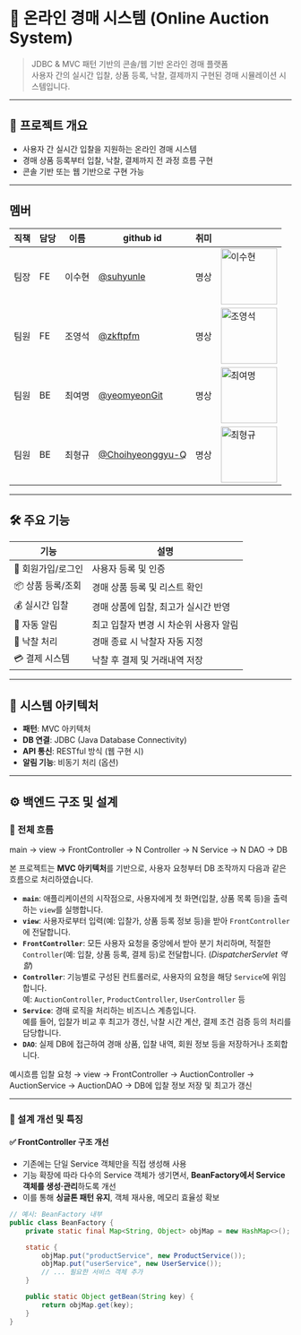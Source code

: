 # 🧾 온라인 경매 시스템 (Online Auction System)

>
> JDBC & MVC 패턴 기반의 콘솔/웹 기반 온라인 경매 플랫폼  
> 사용자 간의 실시간 입찰, 상품 등록, 낙찰, 결제까지 구현된 경매 시뮬레이션 시스템입니다.
>
>
---

## 🧩 프로젝트 개요

- 사용자 간 실시간 입찰을 지원하는 온라인 경매 시스템
- 경매 상품 등록부터 입찰, 낙찰, 결제까지 전 과정 흐름 구현
- 콘솔 기반 또는 웹 기반으로 구현 가능

---
## 멤버
  | 직책 | 담당 | 이름 | github id  | 취미 | |
|--|--|--|--|--|--|
| 팀장 | FE | 이수현 |  [@suhyunle](https://github.com/suhyunle)| 명상 | <img src="https://github.com/user-attachments/assets/f2a2d74e-6c39-48ea-ab20-7665eae9be12" alt="이수현" width="100"/> |
| 팀원 | FE | 조영석 | [@zkftpfm](https://github.com/zkftpfm) | 명상 | <img src="https://github.com/user-attachments/assets/27a3d5e6-4a37-42e4-9393-d8e353d5b11f" alt="조영석" width="100"/> |
| 팀원 | BE | 최여명 | [@yeomyeonGit](https://github.com/yeomyeonGit) | 명상 | <img src="https://github.com/user-attachments/assets/42377928-87ab-42a1-8bf0-c09d5952bc47" alt="최여명" width="100"/> |
| 팀원 | BE | 최형규 | [@Choihyeonggyu-Q](https://github.com/Choihyeonggyu-Q) | 명상 | <img src="https://github.com/user-attachments/assets/4e55c61e-48a0-47c4-be22-9ac97b6c9f1a" alt="최형규" width="100"/>  |

---
## 🛠️ 주요 기능

| 기능            | 설명 |
|----------------|------|
| 🔐 회원가입/로그인 | 사용자 등록 및 인증 |
| 📦 상품 등록/조회 | 경매 상품 등록 및 리스트 확인 |
| 💰 실시간 입찰     | 경매 상품에 입찰, 최고가 실시간 반영 |
| 📩 자동 알림       | 최고 입찰자 변경 시 차순위 사용자 알림 |
| 🏁 낙찰 처리       | 경매 종료 시 낙찰자 자동 지정 |
| 💳 결제 시스템     | 낙찰 후 결제 및 거래내역 저장 |

---

## 🧱 시스템 아키텍처


- **패턴**: MVC 아키텍처
- **DB 연결**: JDBC (Java Database Connectivity)
- **API 통신**: RESTful 방식 (웹 구현 시)
- **알림 기능**: 비동기 처리 (옵션)

---
## ⚙️ 백엔드 구조 및 설계

### 🧭 전체 흐름

main → view → FrontController → N Controller → N Service → N DAO → DB



본 프로젝트는 **MVC 아키텍처**를 기반으로, 사용자 요청부터 DB 조작까지 다음과 같은 흐름으로 처리하였습니다. 

- **`main`**: 애플리케이션의 시작점으로, 사용자에게 첫 화면(입찰, 상품 목록 등)을 출력하는 `view`를 실행합니다.
- **`view`**: 사용자로부터 입력(예: 입찰가, 상품 등록 정보 등)을 받아 `FrontController`에 전달합니다.
- **`FrontController`**: 모든 사용자 요청을 중앙에서 받아 분기 처리하며, 적절한 `Controller`(예: 입찰, 상품 등록, 결제 등)로 전달합니다. (*DispatcherServlet 역할*)
- **`Controller`**: 기능별로 구성된 컨트롤러로, 사용자의 요청을 해당 `Service`에 위임합니다.  
  예: `AuctionController`, `ProductController`, `UserController` 등
- **`Service`**: 경매 로직을 처리하는 비즈니스 계층입니다.  
  예를 들어, 입찰가 비교 후 최고가 갱신, 낙찰 시간 계산, 결제 조건 검증 등의 처리를 담당합니다.
- **`DAO`**: 실제 DB에 접근하여 경매 상품, 입찰 내역, 회원 정보 등을 저장하거나 조회합니다.


예시흐름
입찰 요청 → view → FrontController → AuctionController
          → AuctionService → AuctionDAO → DB에 입찰 정보 저장 및 최고가 갱신


---

### 🧱 설계 개선 및 특징

#### ✅ FrontController 구조 개선

- 기존에는 단일 Service 객체만을 직접 생성해 사용
- 기능 확장에 따라 다수의 Service 객체가 생기면서, **BeanFactory에서 Service 객체를 생성·관리**하도록 개선
- 이를 통해 **싱글톤 패턴 유지**, 객체 재사용, 메모리 효율성 확보

```java
// 예시: BeanFactory 내부
public class BeanFactory {
    private static final Map<String, Object> objMap = new HashMap<>();

    static {
        objMap.put("productService", new ProductService());
        objMap.put("userService", new UserService());
        // ... 필요한 서비스 객체 추가
    }

    public static Object getBean(String key) {
        return objMap.get(key);
    }
}
